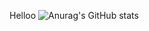 Helloo
![Anurag's GitHub stats](https://github-readme-stats.vercel.app/api?username=RudoVerschuren&show_icons=true&theme=tokyonight)
